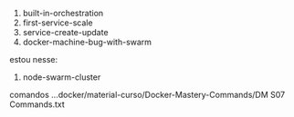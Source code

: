 1. built-in-orchestration
1. first-service-scale
1. service-create-update
1. docker-machine-bug-with-swarm




estou nesse:
1. node-swarm-cluster





comandos
...docker/material-curso/Docker-Mastery-Commands/DM S07 Commands.txt